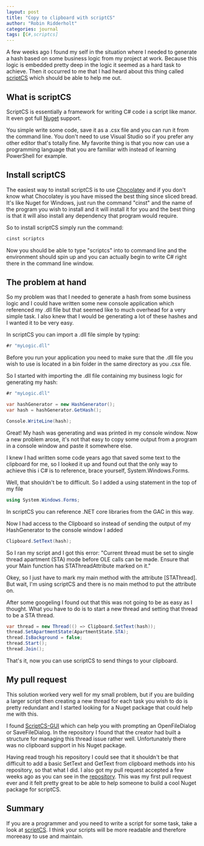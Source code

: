 ```yaml
---
layout: post
title: "Copy to clipboard with scriptCS"
author: "Robin Ridderholt"
categories: journal
tags: [C#,scriptcs]
---
```


A few weeks ago I found my self in the situation where I needed to generate a hash based on some business logic from my project at work. Because this logic is embedded pretty deep in the logic it seemed as a hard task to achieve. Then it occurred to me that I had heard about this thing called [scriptCS](http://www.scriptcs.net) which should be able to help me out.

## What is scriptCS
ScriptCS is essentially a framework for writing C# code i a script like manor. It even got full [Nuget](http://www.nuget.org) support. 

You simple write some code, save it as a .csx file and you can run it from the command line. You don't need to use Visual Studio so if you prefer any other editor that's totally fine. My favorite thing is that you now can use a programming language that you are familiar with instead of learning PowerShell for example.

## Install scriptCS
The easiest way to install scriptCS is to use [Chocolatey](https://chocolatey.org/) and if you don't know what Chocolatey is you have missed the best thing since sliced bread. It's like Nuget for Windows, just run the command "cinst" and the name of the program you wish to install and it will install it for you and the best thing is that it will also install any dependency that program would require.

So to install scriptCS simply run the command:
```bash
cinst scriptcs
```                
Now you should be able to type "scriptcs" into to command line and the environment should spin up and you can actually begin to write C# right there in the command line window.

## The problem at hand
So my problem was that I needed to generate a hash from some business logic and I could have written some new console application which referenced my .dll file but that seemed like to much overhead for a very simple task. I also knew that I would be generating a lot of these hashes and I wanted it to be very easy.

In scriptCS you can import a .dll file simple by typing:
```csharp
#r "myLogic.dll"
```
Before you run your application you need to make sure that the .dll file you wish to use is located in a bin folder in the same directory as you .csx file.

So I started with importing the .dll file containing my business logic for generating my hash:
```csharp
#r "myLogic.dll"

var hashGenerator = new HashGenerator();
var hash = hashGenerator.GetHash();

Console.WriteLine(hash);
```
Great! My hash was generating and was printed in my console window. Now a new problem arose, it's not that easy to copy some output from a program in a console window and paste it somewhere else.

I knew I had written some code years ago that saved some text to the clipboard for me, so I looked it up and found out that the only way to achieve this i C# is to reference, brace yourself, System.Windows.Forms.

Well, that shouldn't be to difficult. So I added a using statement in the top of my file
```csharp
using System.Windows.Forms;
```
In scriptCS you can reference .NET core libraries from the GAC in this way.

Now I had access to the Clipboard so instead of sending the output of my HashGenerator to the console window I added 
```csharp
Clipboard.SetText(hash);
```
So I ran my script and I got this error:
"Current thread must be set to single thread apartment (STA) mode before OLE calls can be made. Ensure that your Main function has STAThreadAttribute marked on it."

Okey, so I just have to mark my main method with the attribute [STAThread]. But wait, I'm using scriptCS and there is no main method to put the attribute on.

After some googeling I found out that this was not going to be as easy as I thought. What you have to do is to start a new thread and setting that thread to be a STA thread.
```csharp
var thread = new Thread(() => Clipboard.SetText(hash));
thread.SetApartmentState(ApartmentState.STA);
thread.IsBackground = false;
thread.Start();
thread.Join();
```
That's it, now you can use scriptCS to send things to your clipboard.

## My pull request
This solution worked very well for my small problem, but if you are building a larger script then creating a new thread for each task you wish to do is pretty redundant and I started looking for a Nuget package that could help me with this.

I found [ScriptCS-GUI](http://hemme.github.io/scriptcs-gui/) which can help you with prompting an OpenFileDialog or SaveFileDialog. In the repository I found that the creator had built a structure for managing this thread issue rather well. Unfortunately there was no clipboard support in his Nuget package. 

Having read trough his repository I could see that it shouldn't be that difficult to add a basic SetText and GetText from clipboard methods into his repository, so that what I did. I also got my pull request accepted a few weeks ago as you can see in the [repository](https://github.com/hemme/scriptcs-gui). This was my first pull request ever and it felt pretty great to be able to help someone to build a cool Nuget package for scriptCS.

## Summary
If you are a programmer and you need to write a script for some task, take a look at [scriptCS](http://www.scriptcs.net). I think your scripts will be more readable and therefore moreeasy to use and maintain.


